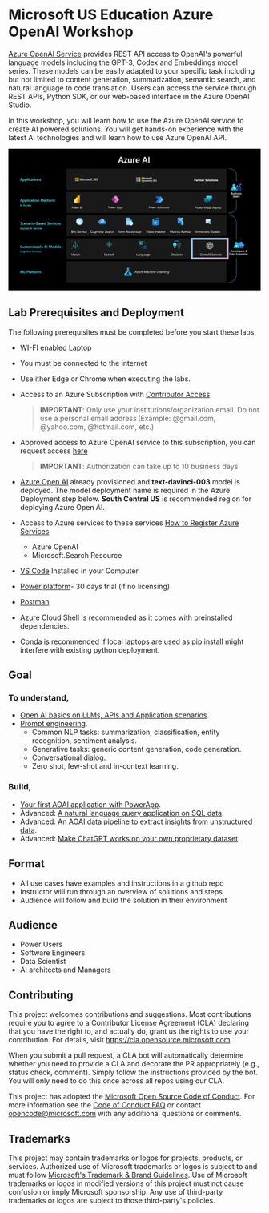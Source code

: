 # Microsoft US Education Azure OpenAI Workshop 

[Azure OpenAI Service](https://learn.microsoft.com/en-us/azure/cognitive-services/openai/overview) provides REST API access to OpenAI's powerful language models including the GPT-3, Codex and Embeddings model series. These models can be easily adapted to your specific task including but not limited to content generation, summarization, semantic search, and natural language to code translation. Users can access the service through REST APIs, Python SDK, or our web-based interface in the Azure OpenAI Studio.

In this workshop, you will learn how to use the Azure OpenAI service to create AI powered solutions. You will get hands-on experience with the latest AI technologies and will learn how to use Azure OpenAI API. 

![OpenAI ](documents/images/OpenAI.png)

## Lab Prerequisites and Deployment

The following prerequisites must be completed before you start these labs

- WI-FI enabled Laptop
- You must be connected to the internet
- Use ither Edge or Chrome when executing the labs.
- Access to an Azure Subscription with [Contributor Access](https://learn.microsoft.com/en-us/azure/role-based-access-control/role-assignments-steps)
  > **IMPORTANT**: Only use your institutions/organization email. Do not use a personal email address (Example: @gmail.com, @yahoo.com, @hotmail.com, etc.)
- Approved access to Azure OpenAI service to this subscription, you can request access [here](https://customervoice.microsoft.com/Pages/ResponsePage.aspx?id=v4j5cvGGr0GRqy180BHbR7en2Ais5pxKtso_Pz4b1_xUOFA5Qk1UWDRBMjg0WFhPMkIzTzhKQ1dWNyQlQCN0PWcu)
 
  > **IMPORTANT**: Authorization can take up to 10 business days

- [Azure Open AI](https://learn.microsoft.com/en-us/azure/cognitive-services/openai/how-to/create-resource?pivots=web-portal) already provisioned and **text-davinci-003** model is deployed. The model deployment name is required in the Azure Deployment step below. **South Central US** is recommended region for deploying Azure Open AI.

- Access to Azure services to these services [How to Register Azure Services](https://learn.microsoft.com/en-us/azure/azure-resource-manager/management/resource-providers-and-types)
  - Azure OpenAI
  - Microsoft.Search Resource
- [VS Code](https://code.visualstudio.com/download) Installed in your Computer
- [Power platform](https://powerplatform.microsoft.com/en-us/?&ef_id=_k_EAIaIQobChMIxp3J2OCf_wIVjqXICh3SlgyJEAAYASABEgI4c_D_BwE_k_&OCID=AIDcmm90q7bk03_SEM__k_EAIaIQobChMIxp3J2OCf_wIVjqXICh3SlgyJEAAYASABEgI4c_D_BwE_k_&gad=1&gclid=EAIaIQobChMIxp3J2OCf_wIVjqXICh3SlgyJEAAYASABEgI4c_D_BwE)- 30 days trial (if no licensing)
- [Postman](https://www.postman.com/downloads/)
- Azure Cloud Shell is recommended as it comes with preinstalled dependencies.
- [Conda](https://conda.io/projects/conda/en/latest/user-guide/install/windows.html) is recommended if local laptops are used as pip install might interfere with existing python deployment.

## Goal

### To understand,

- [Open AI basics on LLMs, APIs and Application scenarios](https://learn.microsoft.com/en-us/azure/cognitive-services/openai/concepts/models).
- [Prompt engineering](https://github.com/microsoft/OpenAIWorkshop/tree/main/scenarios/prompt_engineering).
  - Common NLP tasks: summarization, classification, entity recognition, sentiment analysis.
  - Generative tasks: generic content generation, code generation.
  - Conversational dialog.
  - Zero shot, few-shot and in-context learning.

### Build,

- [Your first AOAI application with PowerApp](https://github.com/microsoft/OpenAIWorkshop/tree/main/scenarios/powerapp_and_python).
- Advanced: [A natural language query application on SQL data](https://github.com/microsoft/OpenAIWorkshop/tree/main/scenarios/natural_language_query).
- Advanced: [An AOAI data pipeline to extract insights from unstructured data](https://github.com/microsoft/OpenAIWorkshop/tree/main/scenarios/openai_batch_pipeline).
- Advanced: [Make ChatGPT works on your own proprietary dataset](https://github.com/microsoft/OpenAIWorkshop/tree/main/scenarios/openai_on_custom_dataset).

## Format

- All use cases have examples and instructions in a github repo
- Instructor will run through an overview of solutions and steps
- Audience will follow and build the solution in their environment

## Audience

- Power Users
- Software Engineers
- Data Scientist
- AI architects and Managers

## Contributing

This project welcomes contributions and suggestions.  Most contributions require you to agree to a
Contributor License Agreement (CLA) declaring that you have the right to, and actually do, grant us
the rights to use your contribution. For details, visit https://cla.opensource.microsoft.com.

When you submit a pull request, a CLA bot will automatically determine whether you need to provide
a CLA and decorate the PR appropriately (e.g., status check, comment). Simply follow the instructions
provided by the bot. You will only need to do this once across all repos using our CLA.

This project has adopted the [Microsoft Open Source Code of Conduct](https://opensource.microsoft.com/codeofconduct/).
For more information see the [Code of Conduct FAQ](https://opensource.microsoft.com/codeofconduct/faq/) or
contact [opencode@microsoft.com](mailto:opencode@microsoft.com) with any additional questions or comments.

## Trademarks 

This project may contain trademarks or logos for projects, products, or services. Authorized use of Microsoft 
trademarks or logos is subject to and must follow 
[Microsoft's Trademark & Brand Guidelines](https://www.microsoft.com/en-us/legal/intellectualproperty/trademarks/usage/general).
Use of Microsoft trademarks or logos in modified versions of this project must not cause confusion or imply Microsoft sponsorship.
Any use of third-party trademarks or logos are subject to those third-party's policies.
